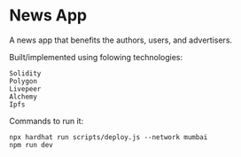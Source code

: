 # News App

A news app that benefits the authors, users, and advertisers.

Built/implemented using folowing technologies:
```shell
Solidity
Polygon
Livepeer
Alchemy
Ipfs
```

Commands to run it:

```shell
npx hardhat run scripts/deploy.js --network mumbai
npm run dev
```
